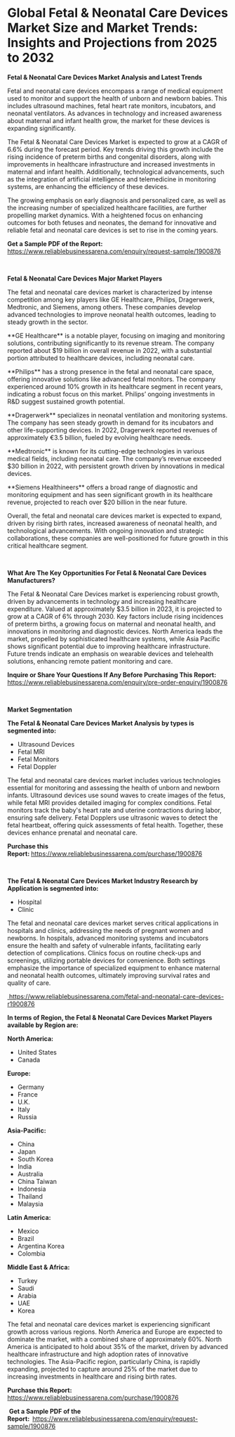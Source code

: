 <p><h1>Global Fetal & Neonatal Care Devices Market Size and Market Trends: Insights and Projections from 2025 to 2032</h1></p><p><strong>Fetal & Neonatal Care Devices Market Analysis and Latest Trends</strong></p>
<p><p>Fetal and neonatal care devices encompass a range of medical equipment used to monitor and support the health of unborn and newborn babies. This includes ultrasound machines, fetal heart rate monitors, incubators, and neonatal ventilators. As advances in technology and increased awareness about maternal and infant health grow, the market for these devices is expanding significantly. </p><p>The Fetal & Neonatal Care Devices Market is expected to grow at a CAGR of 6.6% during the forecast period. Key trends driving this growth include the rising incidence of preterm births and congenital disorders, along with improvements in healthcare infrastructure and increased investments in maternal and infant health. Additionally, technological advancements, such as the integration of artificial intelligence and telemedicine in monitoring systems, are enhancing the efficiency of these devices. </p><p>The growing emphasis on early diagnosis and personalized care, as well as the increasing number of specialized healthcare facilities, are further propelling market dynamics. With a heightened focus on enhancing outcomes for both fetuses and neonates, the demand for innovative and reliable fetal and neonatal care devices is set to rise in the coming years.</p></p>
<p><strong>Get a Sample PDF of the Report:&nbsp;</strong> <a href="https://www.reliablebusinessarena.com/enquiry/request-sample/1900876?utm_campaign=2563&utm_medium=2&utm_source=Github&utm_content=ia&utm_term=16042025&utm_id=fetal-neonatal-care-devices">https://www.reliablebusinessarena.com/enquiry/request-sample/1900876</a></p>
<p>&nbsp;</p>
<p><strong>Fetal & Neonatal Care Devices Major Market Players</strong></p>
<p><p>The fetal and neonatal care devices market is characterized by intense competition among key players like GE Healthcare, Philips, Dragerwerk, Medtronic, and Siemens, among others. These companies develop advanced technologies to improve neonatal health outcomes, leading to steady growth in the sector.</p><p>**GE Healthcare** is a notable player, focusing on imaging and monitoring solutions, contributing significantly to its revenue stream. The company reported about $19 billion in overall revenue in 2022, with a substantial portion attributed to healthcare devices, including neonatal care.</p><p>**Philips** has a strong presence in the fetal and neonatal care space, offering innovative solutions like advanced fetal monitors. The company experienced around 10% growth in its healthcare segment in recent years, indicating a robust focus on this market. Philips’ ongoing investments in R&D suggest sustained growth potential.</p><p>**Dragerwerk** specializes in neonatal ventilation and monitoring systems. The company has seen steady growth in demand for its incubators and other life-supporting devices. In 2022, Dragerwerk reported revenues of approximately €3.5 billion, fueled by evolving healthcare needs.</p><p>**Medtronic** is known for its cutting-edge technologies in various medical fields, including neonatal care. The company’s revenue exceeded $30 billion in 2022, with persistent growth driven by innovations in medical devices.</p><p>**Siemens Healthineers** offers a broad range of diagnostic and monitoring equipment and has seen significant growth in its healthcare revenue, projected to reach over $20 billion in the near future.</p><p>Overall, the fetal and neonatal care devices market is expected to expand, driven by rising birth rates, increased awareness of neonatal health, and technological advancements. With ongoing innovation and strategic collaborations, these companies are well-positioned for future growth in this critical healthcare segment.</p></p>
<p>&nbsp;</p>
<p><strong>What Are The Key Opportunities For Fetal & Neonatal Care Devices Manufacturers?</strong></p>
<p><p>The Fetal & Neonatal Care Devices market is experiencing robust growth, driven by advancements in technology and increasing healthcare expenditure. Valued at approximately $3.5 billion in 2023, it is projected to grow at a CAGR of 6% through 2030. Key factors include rising incidences of preterm births, a growing focus on maternal and neonatal health, and innovations in monitoring and diagnostic devices. North America leads the market, propelled by sophisticated healthcare systems, while Asia Pacific shows significant potential due to improving healthcare infrastructure. Future trends indicate an emphasis on wearable devices and telehealth solutions, enhancing remote patient monitoring and care.</p></p>
<p><strong>Inquire or Share Your Questions If Any Before Purchasing This Report:</strong> <a href="https://www.reliablebusinessarena.com/enquiry/pre-order-enquiry/1900876?utm_campaign=2563&utm_medium=2&utm_source=Github&utm_content=ia&utm_term=16042025&utm_id=fetal-neonatal-care-devices">https://www.reliablebusinessarena.com/enquiry/pre-order-enquiry/1900876</a></p>
<p>&nbsp;</p>
<p><strong>Market Segmentation</strong></p>
<p><strong>The Fetal & Neonatal Care Devices Market Analysis by types is segmented into:</strong></p>
<p><ul><li>Ultrasound Devices</li><li>Fetal MRI</li><li>Fetal Monitors</li><li>Fetal Doppler</li></ul></p>
<p><p>The fetal and neonatal care devices market includes various technologies essential for monitoring and assessing the health of unborn and newborn infants. Ultrasound devices use sound waves to create images of the fetus, while fetal MRI provides detailed imaging for complex conditions. Fetal monitors track the baby's heart rate and uterine contractions during labor, ensuring safe delivery. Fetal Dopplers use ultrasonic waves to detect the fetal heartbeat, offering quick assessments of fetal health. Together, these devices enhance prenatal and neonatal care.</p></p>
<p><strong>Purchase this Report:&nbsp;</strong><a href="https://www.reliablebusinessarena.com/purchase/1900876?utm_campaign=2563&utm_medium=2&utm_source=Github&utm_content=ia&utm_term=16042025&utm_id=fetal-neonatal-care-devices">https://www.reliablebusinessarena.com/purchase/1900876</a></p>
<p>&nbsp;</p>
<p><strong>The Fetal & Neonatal Care Devices Market Industry Research by Application is segmented into:</strong></p>
<p><ul><li>Hospital</li><li>Clinic</li></ul></p>
<p><p>The fetal and neonatal care devices market serves critical applications in hospitals and clinics, addressing the needs of pregnant women and newborns. In hospitals, advanced monitoring systems and incubators ensure the health and safety of vulnerable infants, facilitating early detection of complications. Clinics focus on routine check-ups and screenings, utilizing portable devices for convenience. Both settings emphasize the importance of specialized equipment to enhance maternal and neonatal health outcomes, ultimately improving survival rates and quality of care.</p></p>
<p><a href="https://www.reliablebusinessarena.com/fetal-and-neonatal-care-devices-r1900876?utm_campaign=2563&utm_medium=2&utm_source=Github&utm_content=ia&utm_term=16042025&utm_id=fetal-neonatal-care-devices">&nbsp;https://www.reliablebusinessarena.com/fetal-and-neonatal-care-devices-r1900876</a></p>
<p><strong>In terms of Region, the Fetal & Neonatal Care Devices Market Players available by Region are:</strong></p>
<p>
    <p> <strong> North America: </strong>
        <ul>
            <li>United States</li>
            <li>Canada</li>
        </ul>
        </p> 
    <p> <strong> Europe: </strong>
        <ul>
            <li>Germany</li>
            <li>France</li>
            <li>U.K.</li>
            <li>Italy</li>
            <li>Russia</li>
        </ul>
        </p> 
    <p> <strong> Asia-Pacific: </strong>
        <ul>
            <li>China</li>
            <li>Japan</li>
            <li>South Korea</li>
            <li>India</li>
            <li>Australia</li>
            <li>China Taiwan</li>
            <li>Indonesia</li>
            <li>Thailand</li>
            <li>Malaysia</li>
        </ul>
        </p> 
    <p> <strong> Latin America: </strong>
        <ul>
            <li>Mexico</li>
            <li>Brazil</li>
            <li>Argentina Korea</li>
            <li>Colombia</li>
        </ul>
        </p> 
    <p> <strong> Middle East & Africa: </strong>
        <ul>
            <li>Turkey</li>
            <li>Saudi</li>
            <li>Arabia</li>
            <li>UAE</li>
            <li>Korea</li>
        </ul>
    </p>
    </p>
<p><p>The fetal and neonatal care devices market is experiencing significant growth across various regions. North America and Europe are expected to dominate the market, with a combined share of approximately 60%. North America is anticipated to hold about 35% of the market, driven by advanced healthcare infrastructure and high adoption rates of innovative technologies. The Asia-Pacific region, particularly China, is rapidly expanding, projected to capture around 25% of the market due to increasing investments in healthcare and rising birth rates.</p></p>
<p><strong>Purchase this Report: </strong><a href="https://www.reliablebusinessarena.com/purchase/1900876?utm_campaign=2563&utm_medium=2&utm_source=Github&utm_content=ia&utm_term=16042025&utm_id=fetal-neonatal-care-devices">https://www.reliablebusinessarena.com/purchase/1900876</a></p>
<p>&nbsp;<strong>Get a Sample PDF of the Report:&nbsp;&nbsp;</strong><a href="https://www.reliablebusinessarena.com/enquiry/request-sample/1900876?utm_campaign=2563&utm_medium=2&utm_source=Github&utm_content=ia&utm_term=16042025&utm_id=fetal-neonatal-care-devices">https://www.reliablebusinessarena.com/enquiry/request-sample/1900876</a></p>
<p><strong></strong></p>
<p><p></p><p></p><p></p></p>